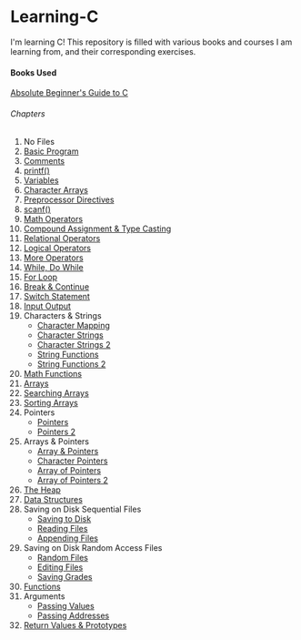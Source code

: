 Learning-C
==========

I'm learning C! This repository is filled with various books and courses I am learning from, and their corresponding exercises. 

#### Books Used
[Absolute Beginner's Guide to C](http://www.amazon.com/Absolute-Beginners-Guide-2nd-Edition/dp/0672305100/ref=sr_1_1?ie=UTF8&qid=1401385804&sr=8-1&keywords=absolute+beginner%27s+guide+to+c)

###### Chapters
1. No Files
2. [Basic Program]()
3. [Comments]()
4. [printf()]()
5. [Variables]()
6. [Character Arrays]()
7. [Preprocessor Directives]()
8. [scanf()]()
9. [Math Operators]()
10. [Compound Assignment & Type Casting]()
11. [Relational Operators]()
12. [Logical Operators]()
13. [More Operators]()
14. [While, Do While]()
15. [For Loop]()
16. [Break & Continue]()
17. [Switch Statement]()
18. [Input Output]()
19. Characters & Strings
    - [Character Mapping]()
    - [Character Strings]()
    - [Character Strings 2]()
    - [String Functions]()
    - [String Functions 2]()
20. [Math Functions]()
21. [Arrays]()
22. [Searching Arrays]()
23. [Sorting Arrays]()
24. Pointers
    - [Pointers]()
    - [Pointers 2]()
25. Arrays & Pointers
    - [Array & Pointers]()
    - [Character Pointers]()
    - [Array of Pointers]()
    - [Array of Pointers 2]()
26. [The Heap]()
27. [Data Structures]()
28. Saving on Disk Sequential Files
    - [Saving to Disk]()
    - [Reading Files]()
    - [Appending Files]()
29. Saving on Disk Random Access Files
    - [Random Files]()
    - [Editing Files]()
    - [Saving Grades]()
30. [Functions]()
31. Arguments
    - [Passing Values]()
    - [Passing Addresses]()
32. [Return Values & Prototypes]()
